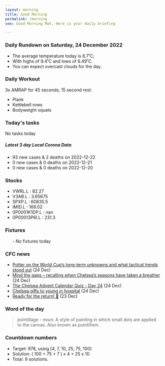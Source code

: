 ```yaml
---
layout: morning
title: Good Morning
permalink: /morning
seo: Good Morning Mat, Here is your daily briefing

---
```


<!-- weather_marker starts -->
### Daily Rundown on Saturday, 24 December 2022

- The average temperature today is 8.7˚C;
- With highs of 9.4˚C and lows of 6.49˚C.
- You can expect overcast clouds for the day.

<!-- weather_marker ends -->

### Daily Workout
<!-- workout_marker starts -->
3x AMRAP for 45 seconds, 15 second rest:

- Plank
- Kettlebell rows
- Bodyweight squats

<!-- workout_marker ends -->

### Today's tasks
<!-- task_marker starts -->
No tasks today
<!-- task_marker ends -->

<!-- c19_marker starts -->
##### Latest 3 day Local Corona Data

- 93 new cases & 2 deaths on 2022-12-22
- 0 new cases & 0 deaths on 2022-12-21
- 0 new cases & 0 deaths on 2022-12-20

<!-- c19_marker ends -->

### Stocks

<!-- stocks_marker starts -->

- VWRL.L : 82.27
- V3AB.L : 3.65675
- SPXP.L : 60835.5
- IMID.L : 169.02
- 0P0001K1DP.L : nan
- 0P00013P6I.L : 231.3

<!-- stocks_marker ends -->

### Fixtures

<!-- sports_marker starts -->

<ul>
- No fixtures today</ul>

<!-- sports_marker ends -->

### CFC news

<!-- cfc_marker starts -->
- [Potter on the World Cup’s long-term unknowns and what tactical trends stood out](https://chelseafc.com/en/news/article/potter-on-world-cups-long-term-unknowns-and-what-tactical-trends-stood-out) (24 Dec)
- [Mind the gaps – recalling when Chelsea’s seasons have taken a breather](https://chelseafc.com/en/news/article/mind-the-gaps-recalling-when-chelseas-seasons-have-taken-a-breather) (24 Dec)
- [The Chelsea Advent Calendar Quiz - Day 24](https://chelseafc.com/en/news/article/the-chelsea-advent-calendar-quiz-day-24) (24 Dec)
- [Chelsea gifts to young in hospital](https://chelseafc.com/en/news/article/chelsea-gifts-to-young-in-hospital) (24 Dec)
- [Ready for the return! 💪](https://chelseafc.com/en/video/gearing-up-for-the-return-of-the-premier-league-and-a-big-uwcl-night-at-the) (23 Dec)

<!-- cfc_marker ends -->

### Word of the day
<!-- word_marker starts -->

 > pointillage - noun: A style of painting in which small dots are applied to the canvas. Also known as pointillism.

<!-- word_marker ends -->

### Countdown numbers
<!-- game_marker starts -->

- Target: 978, using [4, 7, 10, 25, 75, 100]
- Solution: ( 100 + 75 + 7 ) x 4 + 25 x 10
- Total: 9 solutions.

<!-- game_marker ends -->